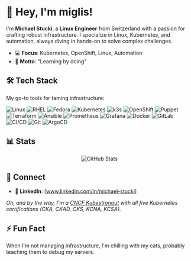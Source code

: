 # 👋 Hey, I'm miglis!

I'm **Michael Stucki**, a **Linux Engineer** from Switzerland with a passion for crafting robust infrastructure. I specialize in Linux, Kubernetes, and automation, always diving in hands-on to solve complex challenges.

- 💻 **Focus**: Kubernetes, OpenShift, Linux, Automation
- 🎯 **Motto**: "Learning by doing"

## 🛠️ Tech Stack
My go-to tools for taming infrastructure:
<p align="left">
  <img src="https://img.shields.io/badge/-Linux-D21500?logo=linux&logoColor=white" alt="Linux"/>
  <img src="https://img.shields.io/badge/-RHEL-D21500?logo=redhat&logoColor=white" alt="RHEL"/>
  <img src="https://img.shields.io/badge/-Fedora-294172?logo=fedora&logoColor=white" alt="Fedora"/>
  <img src="https://img.shields.io/badge/-Kubernetes-326CE5?logo=kubernetes&logoColor=white" alt="Kubernetes"/>
  <img src="https://img.shields.io/badge/-k3s-FFC107?logo=kubernetes&logoColor=black" alt="k3s"/>
  <img src="https://img.shields.io/badge/-OpenShift-D21500?logo=redhat&logoColor=white" alt="OpenShift"/>
  <img src="https://img.shields.io/badge/-Puppet-FF8E00?logo=puppet&logoColor=white" alt="Puppet"/>
  <img src="https://img.shields.io/badge/-Terraform-7B42BC?logo=terraform&logoColor=white" alt="Terraform"/>
  <img src="https://img.shields.io/badge/-Ansible-EE0000?logo=ansible&logoColor=white" alt="Ansible"/>
  <img src="https://img.shields.io/badge/-Prometheus-E6522C?logo=prometheus&logoColor=white" alt="Prometheus"/>
  <img src="https://img.shields.io/badge/-Grafana-F46800?logo=grafana&logoColor=white" alt="Grafana"/>
  <img src="https://img.shields.io/badge/-Docker-2496ED?logo=docker&logoColor=white" alt="Docker"/>
  <img src="https://img.shields.io/badge/-GitLab-FC6D26?logo=gitlab&logoColor=white" alt="GitLab"/>
  <img src="https://img.shields.io/badge/-CI/CD-0078D4?logo=gitlab&logoColor=white" alt="CI/CD"/>
  <img src="https://img.shields.io/badge/-Git-F05032?logo=git&logoColor=white" alt="Git"/>
  <img src="https://img.shields.io/badge/-ArgoCD-EF7B4F?logo=argocd&logoColor=white" alt="ArgoCD"/>
</p>

## 📊 Stats
<p align="center">
  <img src="https://github-readme-stats.vercel.app/api?username=miglis&show_icons=true&theme=dracula" alt="GitHub Stats"/>
</p>

## 🤝 Connect
- 💼 **LinkedIn**: [www.linkedin.com/in/michael-stucki]

*Oh, and by the way, I'm a [CNCF Kubestronaut](https://www.cncf.io/training/kubestronaut/?_sft_lf-country=ch&p=michael-stucki) with all five Kubernetes certifications (CKA, CKAD, CKS, KCNA, KCSA).*

## ⚡ Fun Fact
When I'm not managing infrastructure, I'm chilling with my cats, probably teaching them to debug my servers.
